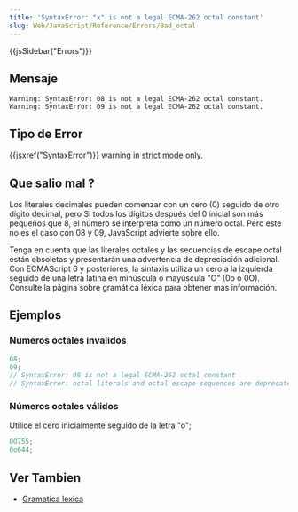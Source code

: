 ```yaml
---
title: 'SyntaxError: "x" is not a legal ECMA-262 octal constant'
slug: Web/JavaScript/Reference/Errors/Bad_octal
---
```


{{jsSidebar("Errors")}}

## Mensaje

```
Warning: SyntaxError: 08 is not a legal ECMA-262 octal constant.
Warning: SyntaxError: 09 is not a legal ECMA-262 octal constant.
```

## Tipo de Error

{{jsxref("SyntaxError")}} warning in [strict mode](/es/docs/Web/JavaScript/Reference/Strict_mode) only.

## Que salio mal ?

Los literales decimales pueden comenzar con un cero (0) seguido de otro dígito decimal, pero Si todos los dígitos después del 0 inicial son más pequeños que 8, el número se interpreta como un número octal. Pero este no es el caso con 08 y 09, JavaScript advierte sobre ello.

Tenga en cuenta que las literales octales y las secuencias de escape octal están obsoletas y presentarán una advertencia de depreciación adicional. Con ECMAScript 6 y posteriores, la sintaxis utiliza un cero a la izquierda seguido de una letra latina en minúscula o mayúscula "O" (0o o 0O). Consulte la página sobre gramática léxica para obtener más información.

## Ejemplos

### Numeros octales invalidos

```js example-bad
08;
09;
// SyntaxError: 08 is not a legal ECMA-262 octal constant
// SyntaxError: octal literals and octal escape sequences are deprecated
```

### Números octales válidos

Utilice el cero inicialmente seguido de la letra "o";

```js example-good
0O755;
0o644;
```

## Ver Tambien

- [Gramatica lexica](/es/docs/Web/JavaScript/Reference/Lexical_grammar#Octal)
